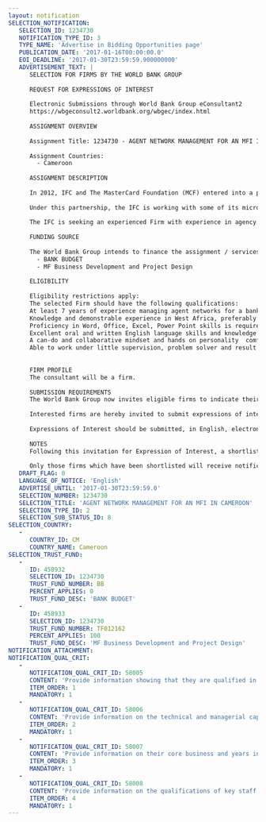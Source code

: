 ```yaml
---
layout: notification
SELECTION_NOTIFICATION: 
   SELECTION_ID: 1234730
   NOTIFICATION_TYPE_ID: 3
   TYPE_NAME: 'Advertise in Bidding Opportunities page'
   PUBLICATION_DATE: '2017-01-16T00:00:00.0'
   EOI_DEADLINE: '2017-01-30T23:59:59.900000000'
   ADVERTISEMENT_TEXT: |
      SELECTION FOR FIRMS BY THE WORLD BANK GROUP
      
      REQUEST FOR EXPRESSIONS OF INTEREST
      
      Electronic Submissions through World Bank Group eConsultant2
      https://wbgeconsult2.worldbank.org/wbgec/index.html
      
      ASSIGNMENT OVERVIEW
      
      Assignment Title: 1234730 - AGENT NETWORK MANAGEMENT FOR AN MFI IN CAMEROON
      
      Assignment Countries:
        - Cameroon
      
      ASSIGNMENT DESCRIPTION
      
      In 2012, IFC and The MasterCard Foundation (MCF) entered into a partnership to scale up the provision of microfinance and mobile financial services (MFS) in Africa. The program seeks to achieve its goals through the provision of grant funding and technical assistance to financial services providers to build the capacity and expertise required to profitably offer financial services to the unbanked through the use of mobile technology and agent networks.  
      
      Under this partnership, the IFC is working with some of its microfinance clients, like the MFI in Cameroon (the Client), to develop mobile and agency banking channels targeted at the unbanked. 
      
      The IFC is seeking an experienced Firm with experience in agency banking to support the sustainable deployment of the Client's agent network and to build internal capacity. This TOR outlines the proposed scope of work, deliverables, timelines and oversight for the Firm.
      
      FUNDING SOURCE
      
      The World Bank Group intends to finance the assignment / services described below under the following:
        - BANK BUDGET
        - MF Business Development and Project Design
      
      ELIGIBILITY
      
      Eligibility restrictions apply:
      The selected Firm should have the following qualifications: 
      At least 7 years of experience managing agent networks for a bank or mobile network operator.
      Knowledge and demonstrable experience in West Africa, preferably Cameroon, is required. 
      Proficiency in Word, Office, Excel, Power Point skills is required. 
      Excellent oral and written English language skills and knowledge of French is required. 
      A can-do and collaborative mindset and hands on personality  comfort with the ambiguities and demands of a rapidly evolving environment. 
      Able to work under little supervision, problem solver and result oriented under tight deadlines. 
      
      
      FIRM PROFILE
      The consultant will be a firm. 
      
      SUBMISSION REQUIREMENTS
      The World Bank Group now invites eligible firms to indicate their interest in providing the services.  Interested firms must provide information indicating that they are qualified to perform the services (brochures, description of similar assignments, experience in similar conditions, availability of appropriate skills among staff, etc. for firms; CV and cover letter for individuals).  Please note that the total size of all attachments should be less than 5MB.  Consultants may associate to enhance their qualifications.
      
      Interested firms are hereby invited to submit expressions of interest.
      
      Expressions of Interest should be submitted, in English, electronically through World Bank Group eConsultant2 (https://wbgeconsult2.worldbank.org/wbgec/index.html)
      
      NOTES
      Following this invitation for Expression of Interest, a shortlist of qualified firms will be formally invited to submit proposals. Shortlisting and selection will be subject to the availability of funding.
      
      Only those firms which have been shortlisted will receive notification. No debrief will be provided to firms which have not been shortlisted.
   DRAFT_FLAG: 0
   LANGUAGE_OF_NOTICE: 'English'
   ADVERTISE_UNTIL: '2017-01-30T23:59:59.0'
   SELECTION_NUMBER: 1234730
   SELECTION_TITLE: 'AGENT NETWORK MANAGEMENT FOR AN MFI IN CAMEROON'
   SELECTION_TYPE_ID: 2
   SELECTION_SUB_STATUS_ID: 8
SELECTION_COUNTRY: 
   - 
      COUNTRY_ID: CM
      COUNTRY_NAME: Cameroon
SELECTION_TRUST_FUND: 
   - 
      ID: 458932
      SELECTION_ID: 1234730
      TRUST_FUND_NUMBER: BB
      PERCENT_APPLIES: 0
      TRUST_FUND_DESC: 'BANK BUDGET'
   - 
      ID: 458933
      SELECTION_ID: 1234730
      TRUST_FUND_NUMBER: TF012162
      PERCENT_APPLIES: 100
      TRUST_FUND_DESC: 'MF Business Development and Project Design'
NOTIFICATION_ATTACHMENT: 
NOTIFICATION_QUAL_CRIT: 
   - 
      NOTIFICATION_QUAL_CRIT_ID: 58005
      CONTENT: 'Provide information showing that they are qualified in the field of the assignment.'
      ITEM_ORDER: 1
      MANDATORY: 1
   - 
      NOTIFICATION_QUAL_CRIT_ID: 58006
      CONTENT: 'Provide information on the technical and managerial capabilities of the firm.'
      ITEM_ORDER: 2
      MANDATORY: 1
   - 
      NOTIFICATION_QUAL_CRIT_ID: 58007
      CONTENT: 'Provide information on their core business and years in business.'
      ITEM_ORDER: 3
      MANDATORY: 1
   - 
      NOTIFICATION_QUAL_CRIT_ID: 58008
      CONTENT: 'Provide information on the qualifications of key staff.'
      ITEM_ORDER: 4
      MANDATORY: 1
---
```

